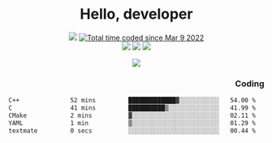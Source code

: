 # <div align='center' >Hello, developer</div>

<div align='center'>
  <a ><img src="https://img.shields.io/badge/dynamic/json?url=https%3A%2F%2Fapi.swo.moe%2Fstats%2Fgithub%2FFree-Aaron-Li&query=count&color=181717&label=GitHub&labelColor=282c34&logo=github&suffix=+follows&cacheSeconds=3600"></a>
  <a href="https://wakatime.com/@fe40087f-8eae-48dc-9950-ad0633db1591"><img src="https://wakatime.com/badge/user/fe40087f-8eae-48dc-9950-ad0633db1591.svg" alt="Total time coded since Mar 9 2022" /></a>
</div>
<div align='center'>
  <a><img src="https://img.shields.io/badge/c%2Fc%2B%2B%2Fc%23-%2375664d"></a> 
  <a><img src="https://img.shields.io/badge/Kotlin%20-%20%2375664D"></a> 
  <a><img src="https://img.shields.io/badge/Shell-75664D"></a> 
</div>

<p align="center">
  <img src="https://readme-typing-svg.demolab.com/?lines=你好!+开发者;Hello!+ developer&font=Fira%20Code&center=true&width=380&height=50&duration=4000&pause=1000">
</p>


<div align='right'>
  <h3>Coding</h3>
</div>

<!--START_SECTION:waka-->

```txt
C++              52 mins         █████████████▓░░░░░░░░░░░   54.00 %
C                41 mins         ██████████▒░░░░░░░░░░░░░░   41.99 %
CMake            2 mins          ▓░░░░░░░░░░░░░░░░░░░░░░░░   02.11 %
YAML             1 min           ▒░░░░░░░░░░░░░░░░░░░░░░░░   01.29 %
textmate         0 secs          ░░░░░░░░░░░░░░░░░░░░░░░░░   00.44 %
```

<!--END_SECTION:waka-->





